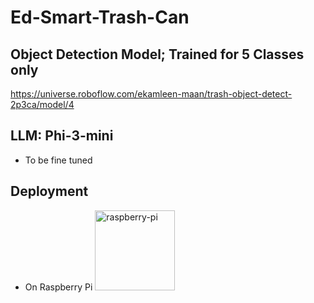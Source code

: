 # Ed-Smart-Trash-Can

## Object Detection Model; Trained for 5 Classes only 
https://universe.roboflow.com/ekamleen-maan/trash-object-detect-2p3ca/model/4

## LLM:  Phi-3-mini
- To be fine tuned

## Deployment

- On Raspberry Pi <img width="128" height="128" alt="raspberry-pi" src="https://github.com/user-attachments/assets/32a221de-de52-47fe-a2cf-283c25b657e7" />

 
